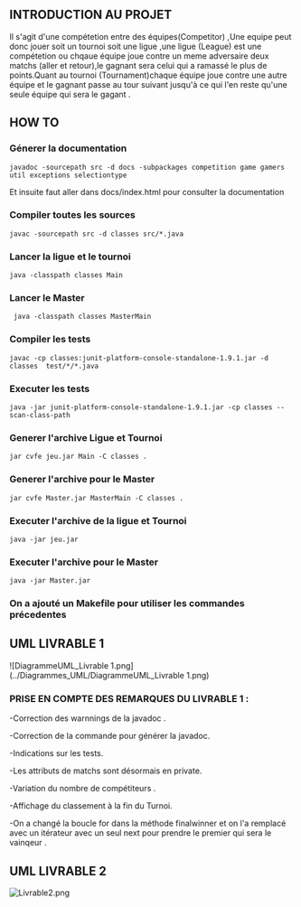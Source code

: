 






## INTRODUCTION AU PROJET 

 Il s'agit d'une compétetion entre des équipes(Competitor) ,Une equipe peut donc jouer soit un tournoi soit une ligue ,une ligue (League) est une compétetion ou chqaue équipe joue contre un meme adversaire deux matchs (aller et retour),le gagnant sera celui qui a ramassé le plus de points.Quant au tournoi (Tournament)chaque équipe joue contre une autre équipe et le gagnant passe au tour suivant jusqu'à ce qui l'en reste qu'une seule équipe qui sera le gagant .




## HOW TO 

### Génerer la documentation

```javadoc -sourcepath src -d docs -subpackages competition game gamers util exceptions selectiontype```

Et insuite faut aller dans docs/index.html pour consulter la documentation 

### Compiler toutes les sources 

```javac -sourcepath src -d classes src/*.java```

### Lancer la ligue et le tournoi

```	java -classpath classes Main ```

### Lancer le Master 
   
   ```	java -classpath classes MasterMain ```
   

### Compiler les tests 

```javac -cp classes:junit-platform-console-standalone-1.9.1.jar -d classes  test/*/*.java```

### Executer les tests 

```java -jar junit-platform-console-standalone-1.9.1.jar -cp classes --scan-class-path```

### Generer l'archive Ligue et Tournoi

```jar cvfe jeu.jar Main -C classes .```

### Generer l'archive pour le Master 

 ```jar cvfe Master.jar MasterMain -C classes .```

### Executer l'archive  de la ligue et Tournoi

```java -jar jeu.jar```

### Executer l'archive pour le Master 

```java -jar Master.jar```





### On a ajouté un Makefile pour utiliser les commandes précedentes 





## UML LIVRABLE 1

![DiagrammeUML_Livrable 1.png](../Diagrammes_UML/DiagrammeUML_Livrable 1.png)



### PRISE EN COMPTE DES REMARQUES DU LIVRABLE 1 :

  -Correction des warnnings de la javadoc .

  -Correction de la commande pour générer la javadoc. 

  -Indications sur les tests.

  -Les attributs de matchs sont désormais en private.

  -Variation du nombre de compétiteurs .

  -Affichage du classement à la fin du Turnoi. 

  -On a changé la boucle for dans la méthode finalwinner et on l'a remplacé avec un itérateur avec un seul next pour prendre le premier qui sera le vainqeur . 



## UML LIVRABLE 2
  

  ![Livrable2.png](../Diagrammes_UML/Livrable2.png)
 
  
    


